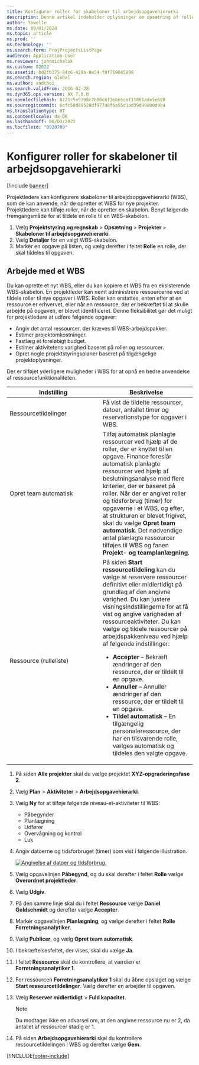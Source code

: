 ```yaml
---
title: Konfigurer roller for skabeloner til arbejdsopgavehierarki
description: Denne artikel indeholder oplysninger om opsætning af rolleoplysninger for skabeloner til arbejdsopgavehierarkier.
author: Yowelle
ms.date: 09/01/2020
ms.topic: article
ms.prod: ''
ms.technology: ''
ms.search.form: ProjProjectsListPage
audience: Application User
ms.reviewer: johnmichalak
ms.custom: 82022
ms.assetid: bd2fb375-84c6-428a-8e54-f0f719045898
ms.search.region: Global
ms.author: andchoi
ms.search.validFrom: 2016-02-28
ms.dyn365.ops.version: AX 7.0.0
ms.openlocfilehash: 8721c5e5798c2b80c6f3eb65cef118d1ade5e680
ms.sourcegitcommit: 6cfc50d89528df977a8f6a55c1ad39d99800d9b4
ms.translationtype: HT
ms.contentlocale: da-DK
ms.lasthandoff: 06/03/2022
ms.locfileid: "8920789"
---
```

# <a name="set-up-roles-on-work-breakdown-structure-templates"></a>Konfigurer roller for skabeloner til arbejdsopgavehierarki

[!include [banner](../includes/banner.md)]

Projektledere kan konfigurere skabeloner til arbejdsopgavehierarki (WBS), som de kan anvende, når de opretter et WBS for nye projekter. Projektledere kan tilføje roller, når de opretter en skabelon. Benyt følgende fremgangsmåde for at tildele en rolle til en WBS-skabelon.

1. Vælg **Projektstyring og regnskab** > **Opsætning** > **Projekter** > **Skabeloner til arbejdsopgavehierarki**.
2. Vælg **Detaljer** for en valgt WBS-skabelon.
3. Markér en opgave på listen, og vælg derefter i feltet **Rolle** en rolle, der skal tildeles til opgaven.

## <a name="work-with-a-wbs"></a>Arbejde med et WBS

Du kan oprette et nyt WBS, eller du kan kopiere et WBS fra en eksisterende WBS-skabelon. En projektleder kan nemt administrere ressourcerne ved at tildele roller til nye opgaver i WBS. Roller kan erstattes, enten efter at en ressource er erhvervet, eller når en ressource, der er bekræftet til at skulle arbejde på opgaven, er blevet identificeret. Denne fleksibilitet gør det muligt for projektledere at udføre følgende opgaver:

- Angiv det antal ressourcer, der kræves til WBS-arbejdspakker.
- Estimer projektomkostninger.
- Fastlæg et foreløbigt budget.
- Estimer aktivitetens varighed baseret på roller og ressourcer.
- Opret nogle projektstyringsplaner baseret på tilgængelige projektoplysninger.

Der er tilføjet yderligere muligheder i WBS for at opnå en bedre anvendelse af ressourcefunktionaliteten.

<table>
<colgroup>
<col width="50%" />
<col width="50%" />
</colgroup>
<thead>
<tr class="header">
<th>Indstilling</th>
<th>Beskrivelse</th>
</tr>
</thead>
<tbody>
<tr class="odd">
<td>Ressourcetildelinger</td>
<td>Få vist de tildelte ressourcer, datoer, antallet timer og reservationstype for opgaver i WBS.</td>
</tr>
<tr class="even">
<td>Opret team automatisk</td>
<td>Tilføj automatisk planlagte ressourcer ved hjælp af de roller, der er knyttet til en opgave. Finance foreslår automatisk planlagte ressourcer ved hjælp af beslutningsanalyse med flere kriterier, der er baseret på roller. Når der er angivet roller og tidsforbrug (timer) for opgaverne i et WBS, og efter, at strukturen er blevet frigivet, skal du vælge <strong>Opret team automatisk</strong>. Det nødvendige antal planlagte ressourcer tilføjes til WBS og fanen <strong>Projekt- og teamplanlægning</strong>.</td>
</tr>
<tr class="odd">
<td>Ressource (rulleliste)</td>
<td>På siden <strong>Start ressourcetildeling</strong> kan du vælge at reservere ressourcer definitivt eller midlertidigt på grundlag af den angivne varighed. Du kan justere visningsindstillingerne for at få vist og angive varigheden af ressourceaktiviteter. Du kan vælge og tildele ressourcer på arbejdspakkeniveau ved hjælp af følgende indstillinger:
<ul>
<li><strong>Accepter</strong> – Bekræft ændringer af den ressource, der er tildelt til en opgave.</li>
<li><strong>Annuller</strong> – Annuller ændringer af den ressource, der er tildelt til en opgave.</li>
<li><strong>Tildel automatisk</strong> – En tilgængelig personaleressource, der har en tilsvarende rolle, vælges automatisk og tildeles den valgte opgave.</li>
</ul></td>
</tr>
</tbody>
</table>

1. På siden **Alle projekter** skal du vælge projektet **XYZ-opgraderingsfase 2**.
2. Vælg **Plan** > **Aktiviteter** > **Arbejdsopgavehierarki**.
3. Vælg **Ny** for at tilføje følgende niveau-et-aktiviteter til WBS:

    - Påbegynder
    - Planlægning
    - Udfører
    - Overvågning og kontrol
    - Luk

4. Angiv datoerne og tidsforbruget (timer) som vist i følgende illustration.

    [![Angivelse af datoer og tidsforbrug.](./media/projectresourcing10.jpg)](./media/projectresourcing10.jpg)

5. Vælg opgavelinjen **Påbegynd**, og du skal derefter i feltet **Rolle** vælge **Overordnet projektleder**.
6. Vælg **Udgiv**.
7. På den samme linje skal du i feltet **Ressource** vælge **Daniel Goldschmidt** og derefter vælge **Accepter**.
8. Markér opgavelinjen **Planlægning**, og vælge derefter i feltet **Rolle** **Forretningsanalytiker**.
9. Vælg **Publicer**, og vælg **Opret team automatisk**.
10. I bekræftelsesfeltet, der vises, skal du vælge **Ja**.
11. I feltet **Ressource** skal du kontrollere, at værdien er **Forretningsanalytiker 1**.
12. For ressourcen **Forretningsanalytiker 1** skal du åbne opslaget og vælge **Start ressourcetildelinger**. Vælg derefter en arbejder til opgaven.
13. Vælg **Reserver midlertidigt** &gt; **Fuld kapacitet**.

    > [!NOTE] 
    > Du modtager ikke en advarsel om, at den angivne ressource nu er 2, da antallet af ressourcer stadig er 1.

14. På siden **Arbejdsopgavehierarki** skal du kontrollere ressourcetildelingen i WBS og derefter vælge **Gem**.


[!INCLUDE[footer-include](../includes/footer-banner.md)]